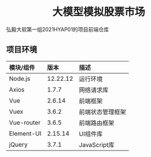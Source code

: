 <h1 align="center">大模型模拟股票市场</h1>

弘毅大软第一组2021HYAP01的项目前端仓库

## 项目环境
| 模块/组件      | 版本       | 描述          |
|:-----------|:---------|:------------|
| Node.js    | 12.22.12 | 运行环境        |
| Axios      | 1.7.7    | 网络请求库       |
| Vue        | 2.6.14   | 前端框架        |
| Vuex       | 3.6.2    | 前端状态管理框架    |
| Vue-router | 3.6.5    | 前端路由框架      |
| Element-UI | 2.15.14  | UI组件库       |
| jQuery     | 3.7.1    | JavaScript库 |